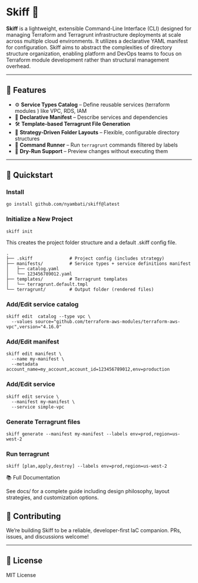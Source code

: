 # Skiff 🚢

**Skiff** is a lightweight, extensible Command-Line Interface (CLI) designed for managing Terraform and Terragrunt infrastructure deployments at scale across multiple cloud environments. It utilizes a declarative YAML manifest for configuration. Skiff aims to abstract the complexities of directory structure organization, enabling platform and DevOps teams to focus on Terraform module development rather than structural management overhead.

---

## 🚀 Features

- ⚙️ **Service Types Catalog** – Define reusable services (terraform modules ) like VPC, RDS, IAM
- 🧾 **Declarative Manifest** – Describe services and dependencies
- 🛠️ **Template-based Terragrunt File Generation**
- 🧭 **Strategy-Driven Folder Layouts** – Flexible, configurable directory structures
- 🏃 **Command Runner** – Run `terragrunt` commands filtered by labels
- 🔁 **Dry-Run Support** – Preview changes without executing them

---

## 🚀 Quickstart

### Install

```console
go install github.com/nyambati/skiff@latest
```

### Initialize a New Project

```console
skiff init
```

This creates the project folder structure and a default .skiff config file.

```console
.
├── .skiff              # Project config (includes strategy)
├── manifests/          # Service types + service definitions manifest
│   ├── catalog.yaml
│   └── 123456789012.yaml
├── templates/          # Terragrunt templates
│   └── terragrunt.default.tmpl
└── terragrunt/         # Output folder (rendered files)
```

### Add/Edit service catalog

```console
skiff edit  catalog --type vpc \
  --values source="github.com/terraform-aws-modules/terraform-aws-vpc",version="4.16.0"
```

### Add/Edit manifest

```console
skiff edit manifest \
  --name my-manifest \
  --metadata account_name=my_account,account_id=123456789012,env=production
```

### Add/Edit service

```console
skiff edit service \
  --manifest my-manifest \
  --service simple-vpc
```

### Generate Terragrunt files

```console
skiff generate --manifest my-manifest --labels env=prod,region=us-west-2
```

### Run terragrunt

```console
skiff [plan,apply,destroy] --labels env=prod,region=us-west-2
```

📚 Full Documentation

See docs/ for a complete guide including design philosophy, layout strategies, and customization options.

## 🤝 Contributing

We’re building Skiff to be a reliable, developer-first IaC companion. PRs, issues, and discussions welcome!

---

## 📄 License

MIT License
